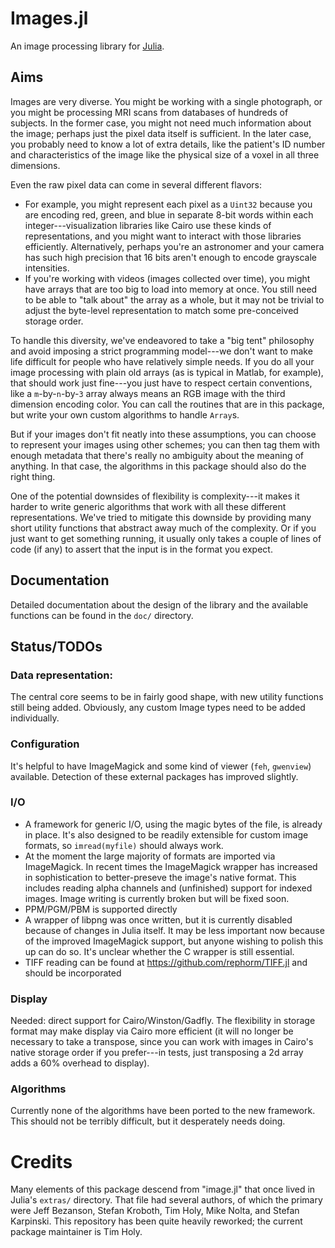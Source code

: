 # Images.jl

An image processing library for [Julia](http://julialang.org/).

## Aims

Images are very diverse. You might be working with a single photograph, or you might be processing MRI scans from databases of hundreds of subjects. In the former case, you might not need much information about the image; perhaps just the pixel data itself is sufficient. In the later case, you probably need to know a lot of extra details, like the patient's ID number and characteristics of the image like the physical size of a voxel in all three dimensions.

Even the raw pixel data can come in several different flavors:
- For example, you might represent each pixel as a `Uint32` because you are encoding red, green, and blue in separate 8-bit words within each integer---visualization libraries like Cairo use these kinds of representations, and you might want to interact with those libraries efficiently. Alternatively, perhaps you're an astronomer and your camera has such high precision that 16 bits aren't enough to encode grayscale intensities.
- If you're working with videos (images collected over time), you might have arrays that are too big to load into memory at once. You still need to be able to "talk about" the array as a whole, but it may not be trivial to adjust the byte-level representation to match some pre-conceived storage order.

To handle this diversity, we've endeavored to take a "big tent" philosophy and avoid imposing a strict programming model---we don't want to make life difficult for people who have relatively simple needs. If you do all your image processing with plain old arrays (as is typical in Matlab, for example), that should work just fine---you just have to respect certain conventions, like a `m`-by-`n`-by-`3` array always means an RGB image with the third dimension encoding color. You can call the routines that are in this package, but write your own custom algorithms to handle `Array`s.

But if your images don't fit neatly into these assumptions, you can choose to represent your images using other schemes; you can then tag them with enough metadata that there's really no ambiguity about the meaning of anything. In that case, the algorithms in this package should also do the right thing.

One of the potential downsides of flexibility is complexity---it makes it harder to write generic algorithms that work with all these different representations. We've tried to mitigate this downside by providing many short utility functions that abstract away much of the complexity. Or if you just want to get something running, it usually only takes a couple of lines of code (if any) to assert that the input is in the format you expect.


## Documentation ##

Detailed documentation about the design of the library
and the available functions
can be found in the `doc/` directory.

## Status/TODOs

### Data representation:

The central core seems to be in fairly good shape, with new utility functions still being added. Obviously, any custom Image types need to be added individually.

### Configuration

It's helpful to have ImageMagick
and some kind of viewer (`feh`, `gwenview`) available.
Detection of these external packages has improved slightly.

### I/O

- A framework for generic I/O,
  using the magic bytes of the file,
  is already in place.
  It's also designed to be readily extensible for custom image formats,
  so `imread(myfile)` should always work.
- At the moment the large majority of formats are imported via ImageMagick.
  In recent times the ImageMagick wrapper has increased in sophistication
  to better-preseve the image's native format.
  This includes reading alpha channels
  and (unfinished) support for indexed images.
  Image writing is currently broken but will be fixed soon.
- PPM/PGM/PBM is supported directly
- A wrapper of libpng was once written,
  but it is currently disabled
  because of changes in Julia itself.
  It may be less important now
  because of the improved ImageMagick support,
  but anyone wishing to polish this up can do so.
  It's unclear whether the C wrapper is still essential.
- TIFF reading can be found at https://github.com/rephorm/TIFF.jl
  and should be incorporated

### Display

Needed: direct support for Cairo/Winston/Gadfly.
The flexibility in storage format may make display via Cairo more efficient
(it will no longer be necessary to take a transpose, since you can work with images in Cairo's native storage order if you prefer---in tests, just transposing a 2d array adds a 60% overhead to display).

### Algorithms

Currently none of the algorithms have been ported to the new framework.
This should not be terribly difficult, but it desperately needs doing.


# Credits

Many elements of this package descend from "image.jl"
that once lived in Julia's `extras/` directory.
That file had several authors, of which the primary were
Jeff Bezanson, Stefan Kroboth, Tim Holy, Mike Nolta, and Stefan Karpinski.
This repository has been quite heavily reworked;
the current package maintainer is Tim Holy.
